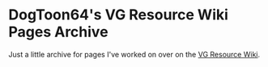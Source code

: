 # DogToon64's VG Resource Wiki Pages Archive
Just a little archive for pages I've worked on over on the [VG Resource Wiki](https://wiki.vg-resource.com/Main_Page).
